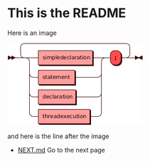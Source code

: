 <head>
<link rel="shortcut icon" type="image/x-icon" href="favicon.ico">
</head>  

# This is the README



Here is an image

![syntax](image.png?raw=true "Syntax")

and here is the line after the image

* [NEXT.md](NEXT.md) Go to the next page
